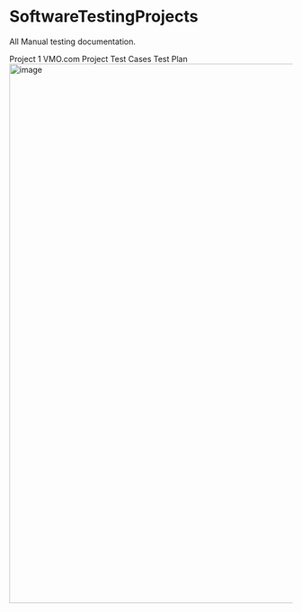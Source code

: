 # SoftwareTestingProjects
All Manual testing documentation.

Project 1
VMO.com Project
Test Cases
Test Plan
<img width="959" alt="image" src="https://github.com/kavyasanil9/SoftwareTestingProjects/assets/174862088/74c9cff9-dcd8-4bc8-bd98-f484919e7d8e">
